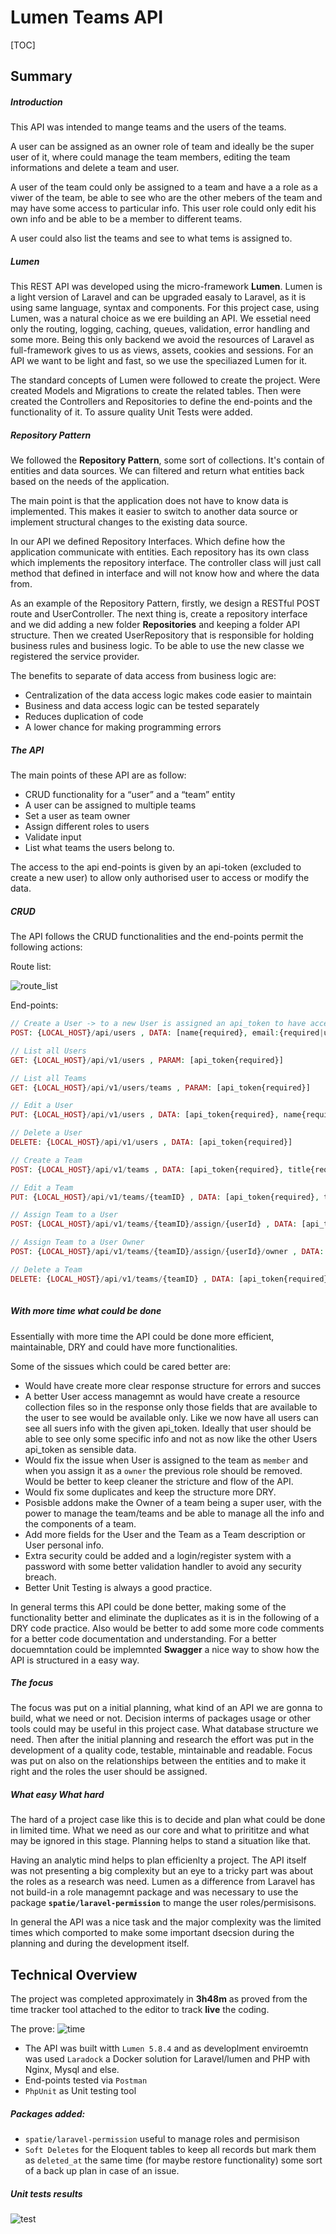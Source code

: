 # Lumen Teams API

[TOC]



## Summary

##### Introduction

This API was intended to mange teams and the users of the teams. 

A user can be assigned as an owner role of team and ideally be the super user of it, where could manage the team members, editing the team informations and delete a team and user.

A user of the team could only be assigned to a team and have a a role as a viwer of the team, be able to see who are the other mebers of the team and may have some access to particular info. This user role could only edit his own info and be able to be a member to different teams.  

A user could also list the teams and see to what tems is assigned to.

##### Lumen

This REST API was developed using the micro-framework **Lumen**.
Lumen is a light version of Laravel and can be upgraded easaly to Laravel, as it is using same language, syntax and components. 
For this project case, using Lumen, was a natural choice as we ere building an API. We essetial need only the routing, logging, caching, queues, validation, error handling and some more. Being this only backend we avoid the resources of Laravel as full-framework gives to us as views, assets, cookies and sessions. 
For an API we want to be light and fast, so we use the speciliazed Lumen for it.

The standard concepts of Lumen were followed to create the project. Were created Models and Migrations to create the related tables. Then were created the Controllers and Repositories to define the end-points and the functionality of it. To assure quality Unit Tests were added. 

##### Repository Pattern

We followed the **Repository Pattern**, some sort of collections. It's contain of entities and data sources. We can filtered and return what entities back based on the needs of the application.

The main point is that the application does not have to know data is implemented. This makes it easier to switch to another data source or implement structural changes to the existing data source.

In our API we defined Repository Interfaces. Which define how the application communicate with entities. Each repository has its own class which implements the repository interface. The controller class will just call method that defined in interface and will not know how and where the data from.  

As an example of the Repository Pattern, firstly, we design a RESTful POST route and UserController. 
The next thing is, create a repository interface and we did adding a new folder **Repositories** and keeping a folder API structure. Then we created UserRepository that is responsible for holding business rules and business logic.
To be able to use the new classe we registered the service provider.

The benefits to separate of data access from business logic are:

- Centralization of the data access logic makes code easier to maintain
- Business and data access logic can be tested separately
- Reduces duplication of code
- A lower chance for making programming errors

##### The API

The main points of these API are as follow:

- CRUD functionality for a “user” and a “team” entity 
- A user can be assigned to multiple teams 
- Set a user as team owner 
- Assign different roles to users 
- Validate input 
- List what teams the users belong to. 

The access to the api end-points is given by an api-token (excluded to create a new user) to allow only authorised user to access or modify the data.

##### CRUD

The API follows the CRUD functionalities and the end-points permit the following actions:

Route list:

![route_list](./LumenTeamAPIScreens/route_list.png)

End-points:

```php
// Create a User -> to a new User is assigned an api_token to have access to the rest of the //                  end-points as an authorized user
POST: {LOCAL_HOST}/api/users , DATA: [name{required}, email:{required|unique|email}]

// List all Users
GET: {LOCAL_HOST}/api/v1/users , PARAM: [api_token{required}]

// List all Teams
GET: {LOCAL_HOST}/api/v1/users/teams , PARAM: [api_token{required}]

// Edit a User
PUT: {LOCAL_HOST}/api/v1/users , DATA: [api_token{required}, name{required}]

// Delete a User
DELETE: {LOCAL_HOST}/api/v1/users , DATA: [api_token{required}]

// Create a Team
POST: {LOCAL_HOST}/api/v1/teams , DATA: [api_token{required}, title{required}]

// Edit a Team
PUT: {LOCAL_HOST}/api/v1/teams/{teamID} , DATA: [api_token{required}, title{required}]

// Assign Team to a User
POST: {LOCAL_HOST}/api/v1/teams/{teamID}/assign/{userId} , DATA: [api_token{required}]

// Assign Team to a User Owner
POST: {LOCAL_HOST}/api/v1/teams/{teamID}/assign/{userId}/owner , DATA: [api_token{required}]

// Delete a Team
DELETE: {LOCAL_HOST}/api/v1/teams/{teamID} , DATA: [api_token{required}]
  
```



##### With more time what could be done

Essentially with more time the API could be done more efficient, maintainable, DRY and could have more functionalities.

Some of the sissues which could be cared better are:

- Would have create more clear response structure for errors and succes
- A better User access managemnt as would have create a resource collection files so in the response only those fields that are available to the user to see  would be available only. Like we now have all users can see all suers info with the given api_token. Ideally that user should be able to see only some specific info and not as now like the other Users api_token as sensible data.  
- Would fix the issue when User is assigned to the team as `member` and when you assign it as a `owner` the previous role should be removed. Would be better to keep cleaner the stricture and flow of the API.
- Would fix some duplicates and keep the structure more DRY.
- Posisble addons make the Owner of a team being a super user, with the power to manage the team/teams and be able to manage all the info and the components of a team.
- Add more fields for the User and the Team as a Team description or User personal info.
- Extra security could be added and a login/register system with a password with some better validation handler to avoid any security breach.
- Better Unit Testing is always a good practice.

In general terms this API could be done better, making some of the functionality better and eliminate the duplicates as it is in the following of a DRY code practice. Also would be better to add some more code comments for a better code documentation and understanding. For a better docuemntation could be implemnted **Swagger** a nice way to show how the API is structured in a easy way. 

##### The focus

The focus was put on a initial planning, what kind of an API we are gonna to build, what we need or not. Decision interms of packages usage or other tools could may be useful in this project case. What database structure we need. 
Then after the initial planning and research the effort was put in the development of a quality code, testable, mintainable and readable. 
Focus was put on also on the relationships between the entities and to make it right and the roles the user should be assigned.

##### What easy What hard

The hard of a project case like this is to decide and plan what could be done in limited time. What we need as our core and what to prirititze and what may be ignored in this stage. Planning helps to stand a situation like that. 

Having an analytic mind helps to plan efficienlty a project. 
The API itself was not presenting a big complexity but an eye to a tricky part was about the roles as a research was need. Lumen as a difference from Laravel has not build-in a role managemnt package and was necessary to use the package **`spatie/laravel-permission`** to mange the user roles/permisisons. 

In general the API was a nice task and the major complexity was the limited times which comported to make some important dsecsion during the planning and during the development itself.

## Technical Overview

The project was completed approximately in **3h48m** as proved from the time tracker tool attached to the editor to track **live** the coding. 

The prove:
![time](./LumenTeamAPIScreens/lumen-teams-api_tracked_time.png)

- The API was built witth `Lumen 5.8.4` and as developlment enviroemtn was used `Laradock` a Docker solution for Laravel/lumen and PHP with Nginx, Mysql and else.  
- End-points tested via `Postman`
- `PhpUnit` as Unit testing tool 

##### Packages added:

- `spatie/laravel-permission` useful to manage roles and permisison 
- `Soft Deletes` for the Eloquent tables to keep all records but mark them as `deleted_at` the same time (for maybe restore functionality) some sort of a back up plan in case of an issue. 

##### Unit tests results

![test](./LumenTeamAPIScreens/unit_test.png)

















